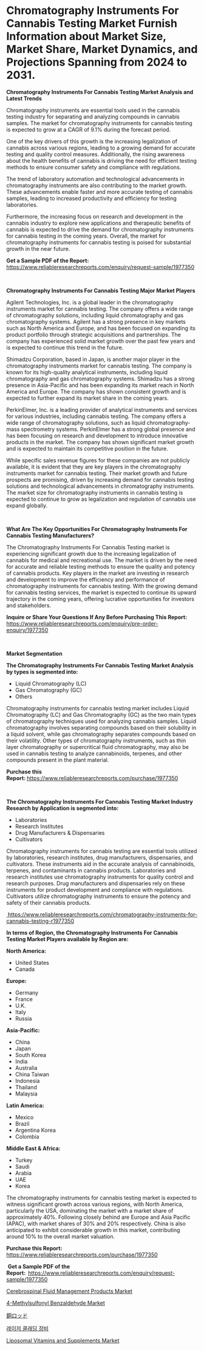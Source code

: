 <p><h1>Chromatography Instruments For Cannabis Testing Market Furnish Information about Market Size, Market Share, Market Dynamics, and Projections Spanning from 2024 to 2031.</h1></p><p><strong>Chromatography Instruments For Cannabis Testing Market Analysis and Latest Trends</strong></p>
<p><p>Chromatography instruments are essential tools used in the cannabis testing industry for separating and analyzing compounds in cannabis samples. The market for chromatography instruments for cannabis testing is expected to grow at a CAGR of 9.1% during the forecast period.</p><p>One of the key drivers of this growth is the increasing legalization of cannabis across various regions, leading to a growing demand for accurate testing and quality control measures. Additionally, the rising awareness about the health benefits of cannabis is driving the need for efficient testing methods to ensure consumer safety and compliance with regulations.</p><p>The trend of laboratory automation and technological advancements in chromatography instruments are also contributing to the market growth. These advancements enable faster and more accurate testing of cannabis samples, leading to increased productivity and efficiency for testing laboratories.</p><p>Furthermore, the increasing focus on research and development in the cannabis industry to explore new applications and therapeutic benefits of cannabis is expected to drive the demand for chromatography instruments for cannabis testing in the coming years. Overall, the market for chromatography instruments for cannabis testing is poised for substantial growth in the near future.</p></p>
<p><strong>Get a Sample PDF of the Report:&nbsp;</strong> <a href="https://www.reliableresearchreports.com/enquiry/request-sample/1977350">https://www.reliableresearchreports.com/enquiry/request-sample/1977350</a></p>
<p>&nbsp;</p>
<p><strong>Chromatography Instruments For Cannabis Testing Major Market Players</strong></p>
<p><p>Agilent Technologies, Inc. is a global leader in the chromatography instruments market for cannabis testing. The company offers a wide range of chromatography solutions, including liquid chromatography and gas chromatography systems. Agilent has a strong presence in key markets such as North America and Europe, and has been focused on expanding its product portfolio through strategic acquisitions and partnerships. The company has experienced solid market growth over the past few years and is expected to continue this trend in the future.</p><p>Shimadzu Corporation, based in Japan, is another major player in the chromatography instruments market for cannabis testing. The company is known for its high-quality analytical instruments, including liquid chromatography and gas chromatography systems. Shimadzu has a strong presence in Asia-Pacific and has been expanding its market reach in North America and Europe. The company has shown consistent growth and is expected to further expand its market share in the coming years.</p><p>PerkinElmer, Inc. is a leading provider of analytical instruments and services for various industries, including cannabis testing. The company offers a wide range of chromatography solutions, such as liquid chromatography-mass spectrometry systems. PerkinElmer has a strong global presence and has been focusing on research and development to introduce innovative products in the market. The company has shown significant market growth and is expected to maintain its competitive position in the future.</p><p>While specific sales revenue figures for these companies are not publicly available, it is evident that they are key players in the chromatography instruments market for cannabis testing. Their market growth and future prospects are promising, driven by increasing demand for cannabis testing solutions and technological advancements in chromatography instruments. The market size for chromatography instruments in cannabis testing is expected to continue to grow as legalization and regulation of cannabis use expand globally.</p></p>
<p>&nbsp;</p>
<p><strong>What Are The Key Opportunities For Chromatography Instruments For Cannabis Testing Manufacturers?</strong></p>
<p><p>The Chromatography Instruments For Cannabis Testing market is experiencing significant growth due to the increasing legalization of cannabis for medical and recreational use. The market is driven by the need for accurate and reliable testing methods to ensure the quality and potency of cannabis products. Key players in the market are investing in research and development to improve the efficiency and performance of chromatography instruments for cannabis testing. With the growing demand for cannabis testing services, the market is expected to continue its upward trajectory in the coming years, offering lucrative opportunities for investors and stakeholders.</p></p>
<p><strong>Inquire or Share Your Questions If Any Before Purchasing This Report:</strong> <a href="https://www.reliableresearchreports.com/enquiry/pre-order-enquiry/1977350">https://www.reliableresearchreports.com/enquiry/pre-order-enquiry/1977350</a></p>
<p>&nbsp;</p>
<p><strong>Market Segmentation</strong></p>
<p><strong>The Chromatography Instruments For Cannabis Testing Market Analysis by types is segmented into:</strong></p>
<p><ul><li>Liquid Chromatography (LC)</li><li>Gas Chromatography (GC)</li><li>Others</li></ul></p>
<p><p>Chromatography instruments for cannabis testing market includes Liquid Chromatography (LC) and Gas Chromatography (GC) as the two main types of chromatography techniques used for analyzing cannabis samples. Liquid chromatography involves separating compounds based on their solubility in a liquid solvent, while gas chromatography separates compounds based on their volatility. Other types of chromatography instruments, such as thin layer chromatography or supercritical fluid chromatography, may also be used in cannabis testing to analyze cannabinoids, terpenes, and other compounds present in the plant material.</p></p>
<p><strong>Purchase this Report:&nbsp;</strong><a href="https://www.reliableresearchreports.com/purchase/1977350">https://www.reliableresearchreports.com/purchase/1977350</a></p>
<p>&nbsp;</p>
<p><strong>The Chromatography Instruments For Cannabis Testing Market Industry Research by Application is segmented into:</strong></p>
<p><ul><li>Laboratories</li><li>Research Institutes</li><li>Drug Manufacturers & Dispensaries</li><li>Cultivators</li></ul></p>
<p><p>Chromatography instruments for cannabis testing are essential tools utilized by laboratories, research institutes, drug manufacturers, dispensaries, and cultivators. These instruments aid in the accurate analysis of cannabinoids, terpenes, and contaminants in cannabis products. Laboratories and research institutes use chromatography instruments for quality control and research purposes. Drug manufacturers and dispensaries rely on these instruments for product development and compliance with regulations. Cultivators utilize chromatography instruments to ensure the potency and safety of their cannabis products.</p></p>
<p><a href="https://www.reliableresearchreports.com/chromatography-instruments-for-cannabis-testing-r1977350">&nbsp;https://www.reliableresearchreports.com/chromatography-instruments-for-cannabis-testing-r1977350</a></p>
<p><strong>In terms of Region, the Chromatography Instruments For Cannabis Testing Market Players available by Region are:</strong></p>
<p>
    <p> <strong> North America: </strong>
        <ul>
            <li>United States</li>
            <li>Canada</li>
        </ul>
        </p> 
    <p> <strong> Europe: </strong>
        <ul>
            <li>Germany</li>
            <li>France</li>
            <li>U.K.</li>
            <li>Italy</li>
            <li>Russia</li>
        </ul>
        </p> 
    <p> <strong> Asia-Pacific: </strong>
        <ul>
            <li>China</li>
            <li>Japan</li>
            <li>South Korea</li>
            <li>India</li>
            <li>Australia</li>
            <li>China Taiwan</li>
            <li>Indonesia</li>
            <li>Thailand</li>
            <li>Malaysia</li>
        </ul>
        </p> 
    <p> <strong> Latin America: </strong>
        <ul>
            <li>Mexico</li>
            <li>Brazil</li>
            <li>Argentina Korea</li>
            <li>Colombia</li>
        </ul>
        </p> 
    <p> <strong> Middle East & Africa: </strong>
        <ul>
            <li>Turkey</li>
            <li>Saudi</li>
            <li>Arabia</li>
            <li>UAE</li>
            <li>Korea</li>
        </ul>
    </p>
    </p>
<p><p>The chromatography instruments for cannabis testing market is expected to witness significant growth across various regions, with North America, particularly the USA, dominating the market with a market share of approximately 40%. Following closely behind are Europe and Asia Pacific (APAC), with market shares of 30% and 20% respectively. China is also anticipated to exhibit considerable growth in this market, contributing around 10% to the overall market valuation.</p></p>
<p><strong>Purchase this Report: </strong><a href="https://www.reliableresearchreports.com/purchase/1977350">https://www.reliableresearchreports.com/purchase/1977350</a></p>
<p>&nbsp;<strong>Get a Sample PDF of the Report:&nbsp;&nbsp;</strong><a href="https://www.reliableresearchreports.com/enquiry/request-sample/1977350">https://www.reliableresearchreports.com/enquiry/request-sample/1977350</a></p>
<p><strong></strong></p>
<p><p><a href="https://github.com/brentleyjimmiealvaradoz4l1rea/Market-Research-Report-List-2/blob/main/cerebrospinal-fluid-management-products-market.md">Cerebrospinal Fluid Management Products Market</a></p><p><a href="https://issuu.com/reportprime-2/docs/4-methylsulfonyl-benzaldehyde-market-size-2030.ppt">4-Methylsulfonyl Benzaldehyde Market</a></p><p><a href="https://medium.com/@rexkhler2023/%E9%8A%85%E6%A3%92%E5%B8%82%E5%A0%B4-%E5%B8%82%E5%A0%B4%E3%82%B7%E3%82%A7%E3%82%A2-%E5%B8%82%E5%A0%B4%E5%8B%95%E5%90%91-%E3%81%9D%E3%81%97%E3%81%A6%E5%B0%86%E6%9D%A5%E3%81%AE%E6%88%90%E9%95%B7%E3%82%92%E6%8E%A2%E3%82%8B-e053383ebbc7">銅ロッド</a></p><p><a href="https://medium.com/@codinchelcea2022/%EB%94%94%EC%BD%94%EB%94%A9-%EB%A0%88%EC%9D%B4%EC%A0%80-%EC%A0%81%EC%B8%B5-%EC%9E%A5%EB%B9%84-%EC%8B%9C%EC%9E%A5-%EC%A7%80%ED%91%9C-%EC%8B%9C%EC%9E%A5-%EC%A0%90%EC%9C%A0%EC%9C%A8-%ED%8A%B8%EB%A0%8C%EB%93%9C-%EB%B0%8F-%EC%84%B1%EC%9E%A5-%ED%8C%A8%ED%84%B4-f512eb4bd5fb">레이저 클래딩 장비</a></p><p><a href="https://www.linkedin.com/pulse/liposomal-vitamins-supplements-market-furnishes-information-wps5c?trackingId=01R28dyMZxeenSRloMkrhQ%3D%3D">Liposomal Vitamins and Supplements Market</a></p></p>